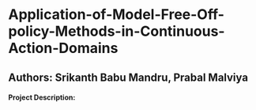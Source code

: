 # Application-of-Model-Free-Off-policy-Methods-in-Continuous-Action-Domains

## Authors: Srikanth Babu Mandru, Prabal Malviya

#### Project Description:




